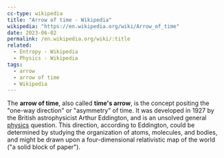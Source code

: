 ```yaml
---
cc-type: wikipedia
title: "Arrow of time - Wikipedia"
wikipedia: "https://en.wikipedia.org/wiki/Arrow_of_time"
date: 2023-06-02
permalink: /en.wikipedia.org/wiki/:title
related:
  - Entropy - Wikipedia
  - Physics - Wikipedia
tags:
  - arrow
  - arrow of time
  - Wikipedia
---
```

The **arrow of time**, also called **time's arrow**, is the concept positing the "one-way direction" or "asymmetry" of time. It was developed in 1927 by the British astrophysicist Arthur Eddington, and is an unsolved general [physics](/en.wikipedia.org/wiki/Physics) question. This direction, according to Eddington, could be determined by studying the organization of atoms, molecules, and bodies, and might be drawn upon a four-dimensional relativistic map of the world ("a solid block of paper").